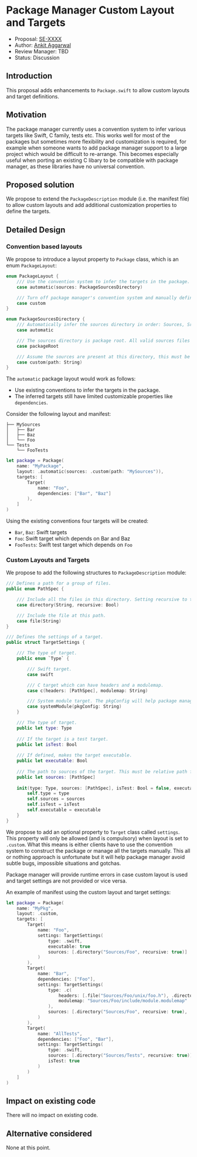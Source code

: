# Package Manager Custom Layout and Targets

* Proposal: [SE-XXXX](xxxx-package-manager.md)
* Author: [Ankit Aggarwal](https://github.com/aciidb0mb3r)
* Review Manager: TBD
* Status: Discussion

## Introduction

This proposal adds enhancements to `Package.swift` to allow custom layouts and target definitions.

## Motivation

The package manager currently uses a convention system to infer various targets like Swift, C family, tests etc.
This works well for most of the packages but sometimes more flexibility and customization is required,
for example when someone wants to add package manager support to a large project which would be difficult to re-arrange. 
This becomes especially useful when porting an existing C libary to be compatible with package manager, as these libraries have no universal convention. 

## Proposed solution

We propose to extend the `PackageDescription` module (i.e. the manifest file) to allow custom layouts and add additional customization properties to define the targets.

## Detailed Design

### Convention based layouts

We propose to introduce a layout property to `Package` class, which is an enum `PackageLayout`:

```swift
enum PackageLayout {
    /// Use the convention system to infer the targets in the package.
    case automatic(sources: PackageSourcesDirectory)

    /// Turn off package manager's convention system and manually define all targets.
    case custom
}

enum PackageSourcesDirectory {
    /// Automatically infer the sources directory in order: Sources, Src, src, package root.
    case automatic

    /// The sources directory is package root. All valid sources files will be included in target except the manifest file, `Package.swift`.
    case packageRoot

    /// Assume the sources are present at this directory, this must be a relative path from the package root.
    case custom(path: String)
}
```

The `automatic` package layout would work as follows: 
* Use existing conventions to infer the targets in the package.
* The inferred targets still have limited customizable properties like `dependencies`.

Consider the following layout and manifest:

```
├── MySources
│   ├── Bar
│   ├── Baz
│   └── Foo
└── Tests
    └── FooTests
```

```swift
let package = Package(
    name: "MyPackage",
    layout: .automatic(sources: .custom(path: "MySources")),
    targets: [
        Target(
            name: "Foo", 
            dependencies: ["Bar", "Baz"]
        ),
    ]
)
```

Using the existing conventions four targets will be created:

* `Bar`, `Baz`: Swift targets
* `Foo`: Swift target which depends on Bar and Baz
* `FooTests`: Swift test target which depends on `Foo`

### Custom Layouts and Targets

We propose to add the following structures to `PackageDescription` module:

```swift
/// Defines a path for a group of files.
public enum PathSpec {

    /// Include all the files in this directory. Setting recursive to true will also (recusively) search the subdirectories.
    case directory(String, recursive: Bool)

    /// Include the file at this path.
    case file(String)
}

/// Defines the settings of a target.
public struct TargetSettings {

    /// The type of target.
    public enum `Type` {

        /// Swift target.
        case swift

        /// C target which can have headers and a modulemap.
        case c(headers: [PathSpec], modulemap: String)

        /// System module target. The pkgConfig will help package manager search for additional compiler and linker flags associated with the system package.
        case systemModule(pkgConfig: String)
    }

    /// The type of target.
    public let type: Type
    
    /// If the target is a test target.
    public let isTest: Bool
    
    /// If defined, makes the target executable.
    public let executable: Bool
    
    /// The path to sources of the target. This must be relative path from package root.
    public let sources: [PathSpec]
    
    init(type: Type, sources: [PathSpec], isTest: Bool = false, executable: Bool = false) {
        self.type = type
        self.sources = sources
        self.isTest = isTest
        self.executable = executable
    }
}
```

We propose to add an optional property to `Target` class called `settings`. This property will only be allowed (and is compulsory) when layout is set to `.custom`.
What this means is either clients have to use the convention system to construct the package or manage all the targets manually. 
This all or nothing approach is unfortunate but it will help package manager avoid subtle bugs, impossible situations and gotchas.

Package manager will provide runtime errors in case custom layout is used and target settings are not provided or vice versa.

An example of manifest using the custom layout and target settings:

```swift
let package = Package(
    name: "MyPkg",
    layout: .custom,
    targets: [
        Target(
            name: "Foo",
            settings: TargetSettings(
                type: .swift,
                executable: true
                sources: [.directory("Sources/Foo", recursive: true)]
            )
        ),
        Target(
            name: "Bar",
            dependencies: ["Foo"],
            settings: TargetSettings(
                type: .c(
                    headers: [.file("Sources/Foo/unix/foo.h"), .directory("Sources/Foo/include", recursive: true)],
                    modulemap: "Sources/Foo/include/module.modulemap"
                ),
                sources: [.directory("Sources/Foo", recursive: true), .file("Sources/foo.swift")]
            )
        ),
        Target(
            name: "AllTests",
            dependencies: ["Foo", "Bar"],
            settings: TargetSettings(
                type: .swift,
                sources: [.directory("Sources/Tests", recursive: true)],
                isTest: true
            )
        )
    ]
)
```

## Impact on existing code

There will no impact on existing code.

## Alternative considered

None at this point.
